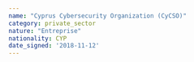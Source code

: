 ```yaml
---
name: "Cyprus Cybersecurity Organization (CyCSO)"
category: private_sector
nature: "Entreprise"
nationality: CYP
date_signed: '2018-11-12'
---
```

    